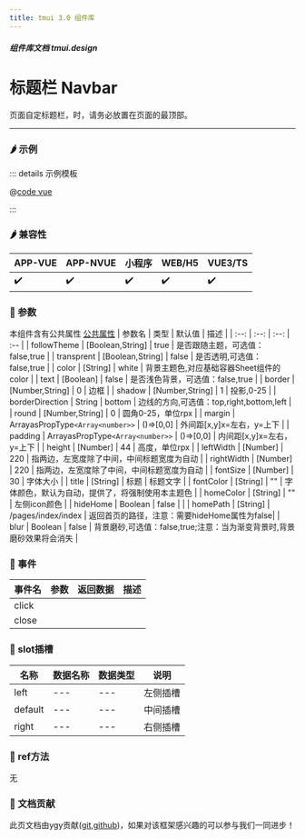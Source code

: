 ```yaml
---
title: tmui 3.0 组件库
---
```


<dirtoc></dirtoc>

##### 组件库文档 tmui.design

# 标题栏 Navbar
页面自定标题栏，时，请务必放置在页面的最顶部。

---

### :hot_pepper: 示例
<webview url="https://tmui.design/h5/#/pages/daohang/navbar"></webview>

::: details 示例模板

@[code vue](pages/daohang/navbar.nvue)

:::

### :hot_pepper: 兼容性

| APP-VUE | APP-NVUE | 小程序 | WEB/H5 | VUE3/TS |
| --- | --- | --- | --- | --- |
| :heavy_check_mark: | :heavy_check_mark: | :heavy_check_mark: | :heavy_check_mark: | :heavy_check_mark: |

### :seedling: 参数
本组件含有公共属性 [公共属性](/doc/spec/组件公共样式.md)
| 参数名 | 类型 | 默认值 | 描述 |
| :--: | :--: | :--: | :-- |
| followTheme | [Boolean,String] | true | 是否跟随主题，可选值：false,true |
| transprent | [Boolean,String] | false | 是否透明,可选值：false,true |
| color | [String] | white | 背景主题色,对应基础容器Sheet组件的color |
| text | [Boolean] | false | 是否浅色背景，可选值：false,true |
| border | [Number,String] | 0 | 边框 |
| shadow | [Number,String] | 1 | 投影,0-25 |
| borderDirection | String | bottom | 边线的方向,可选值：top,right,bottom,left |
| round | [Number,String] | 0 | 圆角0-25，单位rpx |
| margin | ArrayasPropType`<Array<number>>` | ()=>[0,0] | 外间距[x,y]x=左右，y=上下 |
| padding | ArrayasPropType`<Array<number>>` | ()=>[0,0] | 内间距[x,y]x=左右，y=上下 |
| height | [Number] | 44 | 高度，单位rpx |
| leftWidth | [Number] | 220 | 指两边，左宽度除了中间，中间标题宽度为自动 |
| rightWidth | [Number] | 220 | 指两边，左宽度除了中间，中间标题宽度为自动 |
| fontSize | [Number] | 30 | 字体大小 |
| title | [String] | 标题 | 标题文字 |
| fontColor | [String] | "" | 字体颜色，默认为自动，提供了，将强制使用本主题色 |
| homeColor | [String] | "" | 左侧icon颜色 |
| hideHome | Boolean | false | |
| homePath | [String] | /pages/index/index | 返回首页的路径，注意：需要hideHome属性为false|
| blur | Boolean | false | 背景磨砂,可选值：false,true;注意：当为渐变背景时,背景磨砂效果将会消失
			 |

### :rose: 事件
| 事件名 | 参数 | 返回数据 | 描述 |
| --- | --- | --- | --- |
| click |  |  |  |
| close |  |  |  |
### :corn: slot插槽
| 名称 | 数据名称 | 数据类型 | 说明 |
| --- | --- | --- | --- |
| left | --- | --- | 左侧插槽 |
| default | --- | --- | 中间插槽 |
| right | --- | --- | 右侧插槽 |

### :green_salad: ref方法
无



### :couplekiss: 文档贡献
此页文档由ygy贡献([git](https://gitee.com/ygy-promise),[github](https://github.com/ygy-97))，如果对该框架感兴趣的可以参与我们一同进步！
